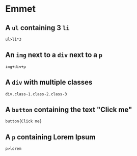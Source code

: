 # Emmet

## A `ul` containing 3 `li`

```
ul>li*3
```

## An `img` next to a `div` next to a `p`

```
img+div+p
```

## A `div` with multiple classes

```
div.class-1.class-2.class-3
```

## A `button` containing the text "Click me"

```
button{Click me}
```

## A `p` containing Lorem Ipsum

```
p>lorem
```
